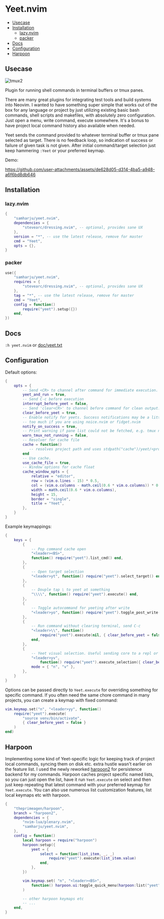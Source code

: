 # Yeet.nvim

<!-- vim-markdown-toc GitLab -->

* [Usecase](#usecase)
* [Installation](#installation)
    * [lazy.nvim](#lazynvim)
    * [packer](#packer)
* [Docs](#docs)
* [Configuration](#configuration)
* [Harpoon](#harpoon)

<!-- vim-markdown-toc -->

## Usecase

![tmux2](https://github.com/user-attachments/assets/51e8bcf9-2e68-40f6-a88a-f5f9cde5f42f)

Plugin for running shell commands in terminal buffers or tmux panes.

There are many great plugins for integrating test tools and build systems into Neovim. I wanted to
have something super simple that works out of the box for any language or project by just utilizing
existing basic bash commands, shell scripts and makefiles, with absolutely zero configuration.
Just open a menu, write command, execute somewhere. It's a bonus to have project local command
history also available when needed.

Yeet sends the command provided to whatever terminal buffer or tmux pane selected as target. There
is no feedback loop, so indication of success or failure of given task is not given. After initial
command/target selection just keep hammering `:Yeet` or your preferred keymap.

Demo:

https://github.com/user-attachments/assets/de628d05-d314-4ba5-a948-a6f6bd8db646

## Installation

### lazy.nvim

```lua
{
    "samharju/yeet.nvim",
    dependencies = {
        "stevearc/dressing.nvim", -- optional, provides sane UX
    },
    version = "*", -- use the latest release, remove for master
    cmd = "Yeet",
    opts = {},
}
```

### packer

```lua
use({
    "samharju/yeet.nvim",
    requires = {
        "stevearc/dressing.nvim", -- optional, provides sane UX
    },
    tag = "*", -- use the latest release, remove for master
    cmd = "Yeet",
    config = function()
        require("yeet").setup({})
    end,
})
```

## Docs

`:h yeet.nvim` or [doc/yeet.txt](doc/yeet.txt)

## Configuration

Default options:

```lua
{
    opts = {
        -- Send <CR> to channel after command for immediate execution.
        yeet_and_run = true,
        -- Send C-c before execution
        interrupt_before_yeet = false,
        -- Send 'clear<CR>' to channel before command for clean output.
        clear_before_yeet = true,
        -- Enable notify for yeets. Success notifications may be a little
        -- too much if you are using noice.nvim or fidget.nvim
        notify_on_success = true,
        -- Print warning if pane list could not be fetched, e.g. tmux not running.
        warn_tmux_not_running = false,
        -- Resolver for cache file
        cache = function()
           -- resolves project path and uses stdpath("cache")/yeet/<project>, see :h yeet
        end
        -- Use cache.
        use_cache_file = true,
        -- Window options for cache float
        cache_window_opts = {
            relative = "editor",
            row = (vim.o.lines - 15) * 0.5,
            col = (vim.o.columns - math.ceil(0.6 * vim.o.columns)) * 0.5,
            width = math.ceil(0.6 * vim.o.columns),
            height = 15,
            border = "single",
            title = "Yeet",
        },
    }
}
```

Example keymappings:

```lua
{
    keys = {
        {
            -- Pop command cache open
            "<leader><BS>",
            function() require("yeet").list_cmd() end,
        },
        {
            -- Open target selection
            "<leader>yt", function() require("yeet").select_target() end,
        },
        {
            -- Douple tap \ to yeet at something
            "\\\\", function() require("yeet").execute() end,
        },
        {
            -- Toggle autocommand for yeeting after write
            "<leader>yo", function() require("yeet").toggle_post_write() end,
        },
        {
            -- Run command without clearing terminal, send C-c
            "<leader>\\", function()
                require("yeet").execute(nil, { clear_before_yeet = false, interrupt_before_yeet = true })
            end,
        },
        {
            -- Yeet visual selection. Useful sending core to a repl or running multiple commands.
            "<leader>yv",
                function() require("yeet").execute_selection({ clear_before_yeet = false }) end,
            mode = { "n", "v" },
        },
    }
}

```

Options can be passed directly to `Yeet.execute` for overriding something for specific command.
If you often need the same chore command in many projects, you can create a keymap with fixed
command:

```lua
vim.keymap.set("n", "<leader>yy", function()
    require("yeet").execute(
        "source venv/bin/activate",
        { clear_before_yeet = false }
    )
end)
```

## Harpoon

Implementing some kind of Yeet-specific logic for keeping track of project local commands, syncing
them on disk etc. extra hustle wasn't earlier on the feature list. I used the newly reworked
[harpoon2](https://github.com/ThePrimeagen/harpoon) for persistence backend for my commands. Harpoon
caches project specific named lists, so you can just open the list, have it run `Yeet.execute` on
select and then just keep repeating that latest command with your preferred keymap for
`Yeet.execute`. You can also use numerous list customization features, list local keymaps etc with
harpoon.

```lua
{
    "theprimeagen/harpoon",
    branch = "harpoon2",
    dependencies = {
        "nvim-lua/plenary.nvim",
        "samharju/yeet.nvim",
    },
    config = function()
        local harpoon = require("harpoon")
        harpoon:setup({
            yeet = {
                select = function(list_item, _, _)
                    require("yeet").execute(list_item.value)
                end,
            },
        })

        vim.keymap.set( "n", "<leader><BS>",
            function() harpoon.ui:toggle_quick_menu(harpoon:list("yeet")) end
        )

        -- other harpoon keymaps etc
        -- ...
    end,
}

```
